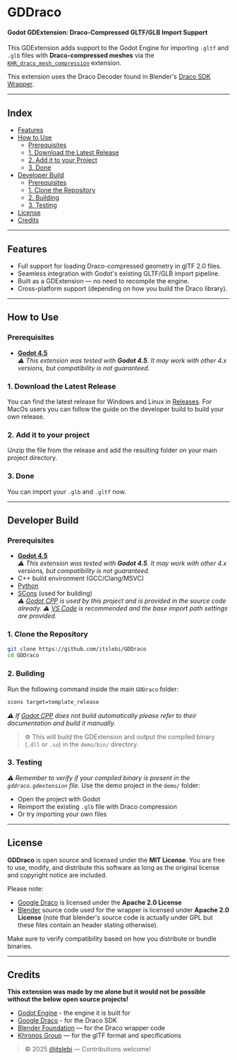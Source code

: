 # GDDraco
#### Godot GDExtension: Draco-Compressed GLTF/GLB Import Support

This GDExtension adds support to the Godot Engine for importing `.gltf` and `.glb` files with **Draco-compressed meshes** via the [`KHR_draco_mesh_compression`](https://github.com/KhronosGroup/glTF/blob/main/extensions/2.0/Khronos/KHR_draco_mesh_compression/README.md) extension.

This extension uses the Draco Decoder found in Blender's [Draco SDK Wrapper](https://github.com/blender/blender/tree/2d4984493155e3f23eed34dcae8e7afe08aefbde).

---

## Index

- [Features](#features)
- [How to Use](#how-to-use)
  - [Prerequisites](#prerequisites)
  - [1. Download the Latest Release](#1-download-the-latest-release)
  - [2. Add it to your Project](#2-add-it-to-your-project)
  - [3. Done](#3-done)
- [Developer Build](#developer-build)
  - [Prerequisites](#prerequisites-1)
  - [1. Clone the Repository](#1-clone-the-repository)
  - [2. Building](#2-building)
  - [3. Testing](#3-testing)
- [License](#license)
- [Credits](#credits)

---

## Features

- Full support for loading Draco-compressed geometry in glTF 2.0 files.
- Seamless integration with Godot's existing GLTF/GLB import pipeline.
- Built as a GDExtension — no need to recompile the engine.
- Cross-platform support (depending on how you build the Draco library).

---

## How to Use

### Prerequisites

- **[Godot 4.5](https://godotengine.org/)**  
  _⚠️ This extension was tested with **Godot 4.5**. It may work with other 4.x versions, but compatibility is not guaranteed._

### 1. Download the Latest Release
You can find the latest release for Windows and Linux in [Releases](https://github.com/itslebi/GDDraco/releases).
For MacOs users you can follow the guide on the developer build to build your own release.

### 2. Add it to your project
Unzip the file from the release and add the resulting folder on your main project directory. 

### 3. Done
You can import your `.glb` and `.gltf` now.

---

## Developer Build

### Prerequisites

- **[Godot 4.5](https://godotengine.org/)**  
  _⚠️ This extension was tested with **Godot 4.5**. It may work with other 4.x versions, but compatibility is not guaranteed._  
- C++ build environment (GCC/Clang/MSVC)
- [Python](https://www.python.org/)
- [SCons](https://scons.org/) (used for building)  
_⚠️ [Godot CPP](https://github.com/godotengine/godot-cpp) is used by this project and is provided in the source code already._
_⚠️ [VS Code](https://code.visualstudio.com/) is recommended and the base import path settings are provided._

### 1. Clone the Repository

```bash
git clone https://github.com/itslebi/GDDraco
cd GDDraco
````

### 2. Building

Run the following command inside the main `GDDraco` folder:

```bash
scons target=template_release
```
_⚠️ If [Godot CPP](https://github.com/godotengine/godot-cpp) does not build automatically please refer to their documentation and build it manually._  

> ⚙️ This will build the GDExtension and output the compiled binary (`.dll` or `.so`) in the ```demo/bin/``` directory.

### 3. Testing
_⚠️ Remember to verify if your compiled binary is present in the `gddraco.gdextension` file._
Use the demo project in the `demo/` folder:

* Open the project with Godot
* Reimport the existing `.glb` file with Draco compression
* Or try importing your own files

---

## License

**GDDraco** is open source and licensed under the **MIT License**.
You are free to use, modify, and distribute this software as long as the original license and copyright notice are included.

Please note:

* [Google Draco](https://github.com/google/draco) is licensed under the **Apache 2.0 License**
* [Blender](https://www.blender.org/) source code used for the wrapper is licensed under **Apache 2.0 License** (note that blender's source code is actually under GPL but these files contain an header stating otherwise).

Make sure to verify compatibility based on how you distribute or bundle binaries.

---

## Credits
**This extension was made by me alone but it would not be possible without the below open source projects!**
* [Godot Engine](https://godotengine.org/) - the engine it is built for
* [Google Draco](https://github.com/google/draco) - for the Draco SDK
* [Blender Foundation](https://www.blender.org/) — for the Draco wrapper code
* [Khronos Group](https://www.khronos.org/) — for the glTF format and specifications


> © 2025 [@itslebi](https://github.com/itslebi) — Contributions welcome!
